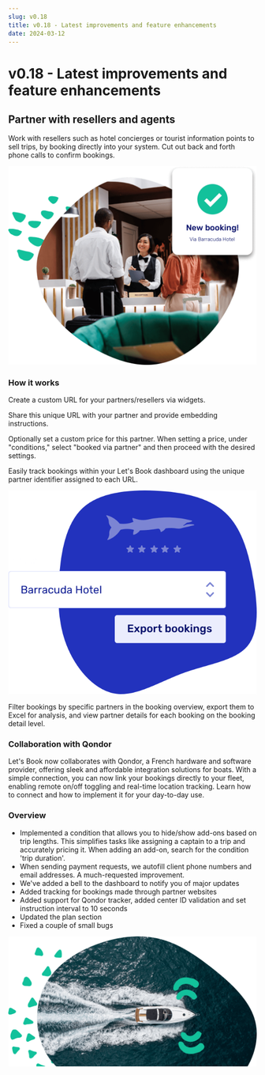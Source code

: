 ```yaml
---
slug: v0.18
title: v0.18 - Latest improvements and feature enhancements
date: 2024-03-12
---
```


# v0.18 - Latest improvements and feature enhancements

## Partner with resellers and agents

Work with resellers such as hotel concierges or tourist information points to sell trips, by booking directly into your system. Cut out back and forth phone calls to confirm bookings.

![](./images/v0.18.booking_via_partner.png)

### How it works

Create a custom URL for your partners/resellers via widgets.

Share this unique URL with your partner and provide embedding instructions.

Optionally set a custom price for this partner. When setting a price, under "conditions," select "booked via partner" and then proceed with the desired settings.

Easily track bookings within your Let's Book dashboard using the unique partner identifier assigned to each URL.

![](./images/v0.18.barracuda.png)

Filter bookings by specific partners in the booking overview, export them to Excel for analysis, and view partner details for each booking on the booking detail level.

### Collaboration with Qondor

Let's Book now collaborates with Qondor, a French hardware and software provider, offering sleek and affordable integration solutions for boats. With a simple connection, you can now link your bookings directly to your fleet, enabling remote on/off toggling and real-time location tracking. Learn how to connect and how to implement it for your day-to-day use.


### Overview

- Implemented a condition that allows you to hide/show add-ons based on trip lengths. This simplifies tasks like assigning a captain to a trip and accurately pricing it. When adding an add-on, search for the condition 'trip duration'.
- When sending payment requests, we autofill client phone numbers and email addresses. A much-requested improvement.
- We've added a bell to the dashboard to notify you of major updates
- Added tracking for bookings made through partner websites
- Added support for Qondor tracker, added center ID validation and set instruction interval to 10 seconds
- Updated the plan section
- Fixed a couple of small bugs

![](./images/v0.18.qondor_boat_connection.png)
